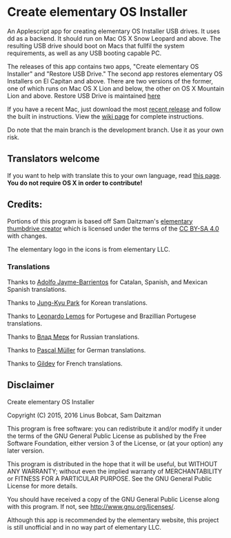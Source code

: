 # Create elementary OS Installer

An Applescript app for creating elementary OS Installer USB drives. It uses dd as a backend. It should run on Mac OS X Snow Leopard and above. The resulting USB drive should boot on Macs that fullfil the system requirements, as well as any USB booting capable PC.

The releases of this app contains two apps, "Create elementary OS Installer" and "Restore USB Drive." The second app restores elementary OS Installers on El Capitan and above. There are two versions of the former, one of which runs on Mac OS X Lion and below, the other on OS X Mountain Lion and above. Restore USB Drive is maintained [here](https://github.com/linusbobcat/restore-linux-usb-drive)

If you have a recent Mac, just download the most [recent release](https://github.com/linusbobcat/create-elementary-os-installer/releases) and follow the built in instructions. View the [wiki page](https://github.com/linusbobcat/create-elementary-os-installer/wiki/Instructions) for complete instructions.

Do note that the main branch is the development branch. Use it as your own risk.

## Translators welcome

If you want to help with translate this to your own language, read [this page](https://github.com/linusbobcat/create-elementary-os-installer/wiki/Translations). **You do not require OS X in order to contribute!**

## Credits:

Portions of this program is based off Sam Daitzman's [elementary thumbdrive creator](https://github.com/sdaitzman/elementary-thumbdrive-creator) which is licensed under the terms of the [CC BY-SA 4.0](https://creativecommons.org/licenses/by-sa/4.0/) with changes.

The elementary logo in the icons is from elementary LLC.

### Translations

Thanks to [Adolfo Jayme-Barrientos](https://github.com/fitojb) for Catalan, Spanish, and Mexican Spanish translations.

Thanks to [Jung-Kyu Park](https://github.com/bagjunggyu) for Korean translations.

Thanks to [Leonardo Lemos](https://github.com/kydrix) for Portugese and Brazillian Portugese translations.

Thanks to [Влад Мерк](https://github.com/dveezhok) for Russian translations.

Thanks to [Pascal Müller](https://github.com/paesku) for German translations.

Thanks to [Gildev](https://github.com/GilDev) for French translations.

## Disclaimer

Create elementary OS Installer

Copyright (C) 2015, 2016 Linus Bobcat, Sam Daitzman

This program is free software: you can redistribute it and/or modify
it under the terms of the GNU General Public License as published by
the Free Software Foundation, either version 3 of the License, or
(at your option) any later version.

This program is distributed in the hope that it will be useful,
but WITHOUT ANY WARRANTY; without even the implied warranty of
MERCHANTABILITY or FITNESS FOR A PARTICULAR PURPOSE.  See the
GNU General Public License for more details.

You should have received a copy of the GNU General Public License
along with this program.  If not, see <http://www.gnu.org/licenses/>.

Although this app is recommended by the elementary website, this project is still unofficial and in no way part of elementary LLC.
